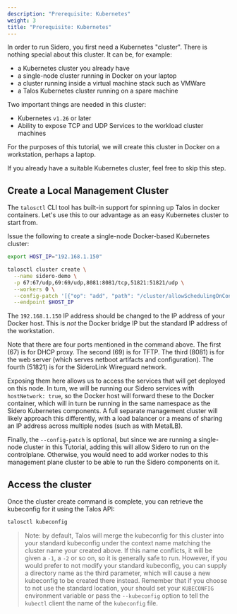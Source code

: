 ```yaml
---
description: "Prerequisite: Kubernetes"
weight: 3
title: "Prerequisite: Kubernetes"
---
```


In order to run Sidero, you first need a Kubernetes "cluster".
There is nothing special about this cluster.
It can be, for example:

- a Kubernetes cluster you already have
- a single-node cluster running in Docker on your laptop
- a cluster running inside a virtual machine stack such as VMWare
- a Talos Kubernetes cluster running on a spare machine

Two important things are needed in this cluster:

- Kubernetes `v1.26` or later
- Ability to expose TCP and UDP Services to the workload cluster machines

For the purposes of this tutorial, we will create this cluster in Docker on a
workstation, perhaps a laptop.

If you already have a suitable Kubernetes cluster, feel free to skip this step.

## Create a Local Management Cluster

The `talosctl` CLI tool has built-in support for spinning up Talos in docker containers.
Let's use this to our advantage as an easy Kubernetes cluster to start from.

Issue the following to create a single-node Docker-based Kubernetes cluster:

```bash
export HOST_IP="192.168.1.150"

talosctl cluster create \
  --name sidero-demo \
  -p 67:67/udp,69:69/udp,8081:8081/tcp,51821:51821/udp \
  --workers 0 \
  --config-patch '[{"op": "add", "path": "/cluster/allowSchedulingOnControlPlanes", "value": true}]' \
  --endpoint $HOST_IP
```

The `192.168.1.150` IP address should be changed to the IP address of your Docker
host.
This is _not_ the Docker bridge IP but the standard IP address of the
workstation.

Note that there are four ports mentioned in the command above.
The first (67) is for DHCP proxy.
The second (69) is
for TFTP.
The third (8081) is for the web server (which serves netboot
artifacts and configuration).
The fourth (51821) is for the SideroLink Wireguard network.

Exposing them here allows us to access the services that will get deployed on this node.
In turn, we will be running our Sidero services with `hostNetwork: true`,
so the Docker host will forward these to the Docker container,
which will in turn be running in the same namespace as the Sidero Kubernetes components.
A full separate management cluster will likely approach this differently,
with a load balancer or a means of sharing an IP address across multiple nodes (such as with MetalLB).

Finally, the `--config-patch` is optional,
but since we are running a single-node cluster in this Tutorial,
adding this will allow Sidero to run on the controlplane.
Otherwise, you would need to add worker nodes to this management plane cluster to be
able to run the Sidero components on it.

## Access the cluster

Once the cluster create command is complete, you can retrieve the kubeconfig for it using the Talos API:

```bash
talosctl kubeconfig
```

> Note: by default, Talos will merge the kubeconfig for this cluster into your
> standard kubeconfig under the context name matching the cluster name your
> created above.
> If this name conflicts, it will be given a `-1`, a `-2` or so
> on, so it is generally safe to run.
> However, if you would prefer to not modify your standard kubeconfig, you can
> supply a directory name as the third parameter, which will cause a new
> kubeconfig to be created there instead.
> Remember that if you choose to not use the standard location, your should set
> your `KUBECONFIG` environment variable or pass the `--kubeconfig` option to
> tell the `kubectl` client the name of the `kubeconfig` file.

